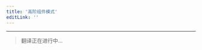 ```yaml
---
title: '高阶组件模式'
editLink: ''
---
```


<script setup>
import ArticleTitle from '../components/ArticleTitle.vue'
</script>

<article-title title="高阶组件模式" sub="将可重用逻辑作为属性传递给应用中的组件" />

---

> 翻译正在进行中...
